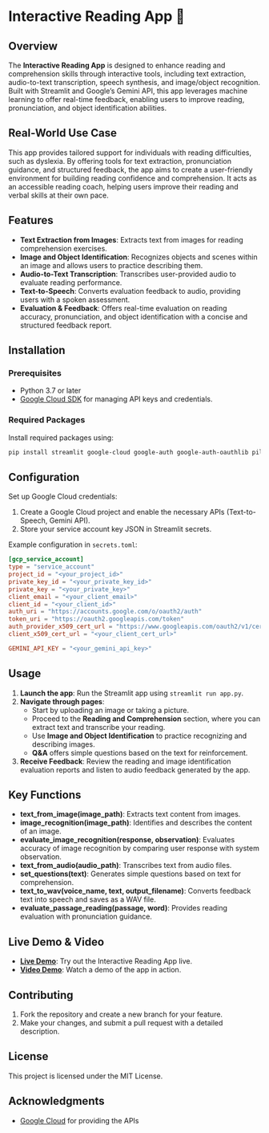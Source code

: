 # Interactive Reading App 📖

## Overview
The **Interactive Reading App** is designed to enhance reading and comprehension skills through interactive tools, including text extraction, audio-to-text transcription, speech synthesis, and image/object recognition. Built with Streamlit and Google’s Gemini API, this app leverages machine learning to offer real-time feedback, enabling users to improve reading, pronunciation, and object identification abilities.

## Real-World Use Case
This app provides tailored support for individuals with reading difficulties, such as dyslexia. By offering tools for text extraction, pronunciation guidance, and structured feedback, the app aims to create a user-friendly environment for building reading confidence and comprehension. It acts as an accessible reading coach, helping users improve their reading and verbal skills at their own pace.

## Features
- **Text Extraction from Images**: Extracts text from images for reading comprehension exercises.
- **Image and Object Identification**: Recognizes objects and scenes within an image and allows users to practice describing them.
- **Audio-to-Text Transcription**: Transcribes user-provided audio to evaluate reading performance.
- **Text-to-Speech**: Converts evaluation feedback to audio, providing users with a spoken assessment.
- **Evaluation & Feedback**: Offers real-time evaluation on reading accuracy, pronunciation, and object identification with a concise and structured feedback report.

## Installation
### Prerequisites
- Python 3.7 or later
- [Google Cloud SDK](https://cloud.google.com/sdk) for managing API keys and credentials.

### Required Packages
Install required packages using:
```bash
pip install streamlit google-cloud google-auth google-auth-oauthlib pillow numpy
```

## Configuration
Set up Google Cloud credentials:
1. Create a Google Cloud project and enable the necessary APIs (Text-to-Speech, Gemini API).
2. Store your service account key JSON in Streamlit secrets.
   
Example configuration in `secrets.toml`:
```toml
[gcp_service_account]
type = "service_account"
project_id = "<your_project_id>"
private_key_id = "<your_private_key_id>"
private_key = "<your_private_key>"
client_email = "<your_client_email>"
client_id = "<your_client_id>"
auth_uri = "https://accounts.google.com/o/oauth2/auth"
token_uri = "https://oauth2.googleapis.com/token"
auth_provider_x509_cert_url = "https://www.googleapis.com/oauth2/v1/certs"
client_x509_cert_url = "<your_client_cert_url>"

GEMINI_API_KEY = "<your_gemini_api_key>"
```

## Usage
1. **Launch the app**: Run the Streamlit app using `streamlit run app.py`.
2. **Navigate through pages**:
   - Start by uploading an image or taking a picture.
   - Proceed to the **Reading and Comprehension** section, where you can extract text and transcribe your reading.
   - Use **Image and Object Identification** to practice recognizing and describing images.
   - **Q&A** offers simple questions based on the text for reinforcement.
3. **Receive Feedback**: Review the reading and image identification evaluation reports and listen to audio feedback generated by the app.

## Key Functions
- **text_from_image(image_path)**: Extracts text content from images.
- **image_recognition(image_path)**: Identifies and describes the content of an image.
- **evaluate_image_recognition(response, observation)**: Evaluates accuracy of image recognition by comparing user response with system observation.
- **text_from_audio(audio_path)**: Transcribes text from audio files.
- **set_questions(text)**: Generates simple questions based on text for comprehension.
- **text_to_wav(voice_name, text, output_filename)**: Converts feedback text into speech and saves as a WAV file.
- **evaluate_passage_reading(passage, word)**: Provides reading evaluation with pronunciation guidance.

## Live Demo & Video
- **[Live Demo](https://interactive-reading-app.streamlit.app)**: Try out the Interactive Reading App live.
- **[Video Demo](https://www.loom.com/share/a3bf93c8d7d14fb5bd3344cb7a91fad6?sid=7417df2d-4782-4593-8872-1dfa8b63d7b7)**: Watch a demo of the app in action.

## Contributing
1. Fork the repository and create a new branch for your feature.
2. Make your changes, and submit a pull request with a detailed description.

## License
This project is licensed under the MIT License.

## Acknowledgments
- [Google Cloud](https://cloud.google.com/) for providing the APIs

